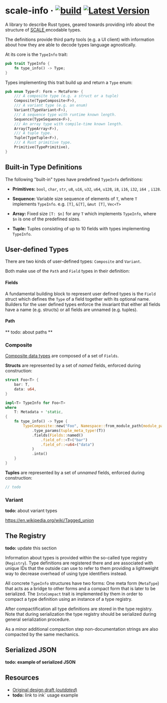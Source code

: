 # scale-info &middot; [![build][a1]][a2] [![Latest Version][b1]][b2]

[a1]: https://github.com/paritytech/scale-info/workflows/Rust/badge.svg
[a2]: https://github.com/paritytech/scale-info/actions?query=workflow%3ARust+branch%3Amaster
[b1]: https://img.shields.io/crates/v/scale-info.svg
[b2]: https://crates.io/crates/scale-info

A library to describe Rust types, geared towards providing info about the structure of [SCALE
](https://github.com/paritytech/parity-scale-codec) encodable types.

The definitions provide third party tools (e.g. a UI client) with information about how they
 are able to decode types language agnostically.


At its core is the `TypeInfo` trait:

```rust
pub trait TypeInfo {
    fn type_info() -> Type;
}
```

Types implementing this trait build up and return a `Type` enum:

```rust
pub enum Type<F: Form = MetaForm> {
    /// A composite type (e.g. a struct or a tuple)
    Composite(TypeComposite<F>),
    /// A variant type (e.g. an enum)
    Variant(TypeVariant<F>),
    /// A sequence type with runtime known length.
    Sequence(TypeSequence<F>),
    /// An array type with compile-time known length.
    Array(TypeArray<F>),
    /// A tuple type.
    Tuple(TypeTuple<F>),
    /// A Rust primitive type.
    Primitive(TypePrimitive),
}
```

## Built-in Type Definitions

The following "built-in" types have predefined `TypeInfo` definitions:

- **Primitives:** `bool`, `char`, `str`, `u8`, `u16`, `u32`, `u64`, `u128`, `i8`, `i16`, `i32`, `i64
`, `i128`.

- **Sequence:** Variable size sequence of elements of `T`, where `T` implements `TypeInfo`. e.g. `[T]`, `&[T]`, `&mut
 [T]`, `Vec<T>`

- **Array:** Fixed size `[T: $n]` for any `T` which implements `TypeInfo`, where `$n` is one of the
 predefined sizes.

- **Tuple:** Tuples consisting of up to 10 fields with types implementing `TypeInfo`.

## User-defined Types

There are two kinds of user-defined types: `Composite` and `Variant`.

Both make use of the `Path` and `Field` types in their definition:

#### Fields

A fundamental building block to represent user defined types is the `Field` struct which defines the `Type` of a
field together with its optional name. Builders for the user defined types enforce the invariant that either all
fields have a name (e.g. structs) or all fields are unnamed (e.g. tuples).

#### Path

** todo: about paths **

### Composite

[Composite data types](https://en.wikipedia.org/wiki/Composite_data_type) are composed of a set of `Fields`.

**Structs** are represented by a set of *named* fields, enforced during construction:

```rust
struct Foo<T> {
    bar: T,
    data: u64,
}

impl<T> TypeInfo for Foo<T>
where
    T: Metadata + 'static,
{
    fn type_info() -> Type {
        TypeComposite::new("Foo", Namespace::from_module_path(module_path!()).unwrap())
            .type_params(tuple_meta_type!(T))
            .fields(Fields::named()
                .field_of::<T>("bar")
                .field_of::<u64>("data")
            )
            .into()
    }
}
```

**Tuples** are represented by a set of *unnamed* fields, enforced during construction:

```rust
// todo
```

### Variant

**todo:** about variant types

https://en.wikipedia.org/wiki/Tagged_union

## The Registry

**todo:** update this section

Information about types is provided within the so-called type registry (`Registry`).
Type definitions are registered there and are associated with unique IDs that the outside
can use to refer to them providing a lightweight way to decrease overhead of using type identifiers instead.

All concrete `TypeInfo` structures have two forms:
One meta form (`MetaType`) that acts as a bridge to other forms and a compact form that is later to be serialized.
The `IntoCompact` trait is implemented by them in order to compact a type definition using an instance of a type registry.

After compactification all type definitions are stored in the type registry.
Note that during serialization the type registry should be serialized during general serialization procedure.

As a minor additional compaction step non-documentation strings are also compacted by the same mechanics.

## Serialized JSON

**todo: example of serialized JSON**

## Resources

- [Original design draft (*outdated*)](https://hackmd.io/0wWm0ueBSF26m2pBG5NaeQ?view)
- **todo:** link to ink` usage example
